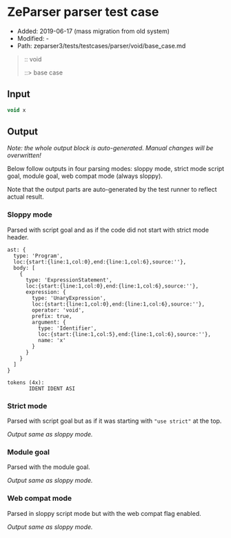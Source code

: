# ZeParser parser test case

- Added: 2019-06-17 (mass migration from old system)
- Modified: -
- Path: zeparser3/tests/testcases/parser/void/base_case.md

> :: void
>
> ::> base case

## Input

`````js
void x
`````

## Output

_Note: the whole output block is auto-generated. Manual changes will be overwritten!_

Below follow outputs in four parsing modes: sloppy mode, strict mode script goal, module goal, web compat mode (always sloppy).

Note that the output parts are auto-generated by the test runner to reflect actual result.

### Sloppy mode

Parsed with script goal and as if the code did not start with strict mode header.

`````
ast: {
  type: 'Program',
  loc:{start:{line:1,col:0},end:{line:1,col:6},source:''},
  body: [
    {
      type: 'ExpressionStatement',
      loc:{start:{line:1,col:0},end:{line:1,col:6},source:''},
      expression: {
        type: 'UnaryExpression',
        loc:{start:{line:1,col:0},end:{line:1,col:6},source:''},
        operator: 'void',
        prefix: true,
        argument: {
          type: 'Identifier',
          loc:{start:{line:1,col:5},end:{line:1,col:6},source:''},
          name: 'x'
        }
      }
    }
  ]
}

tokens (4x):
       IDENT IDENT ASI
`````

### Strict mode

Parsed with script goal but as if it was starting with `"use strict"` at the top.

_Output same as sloppy mode._

### Module goal

Parsed with the module goal.

_Output same as sloppy mode._

### Web compat mode

Parsed in sloppy script mode but with the web compat flag enabled.

_Output same as sloppy mode._
